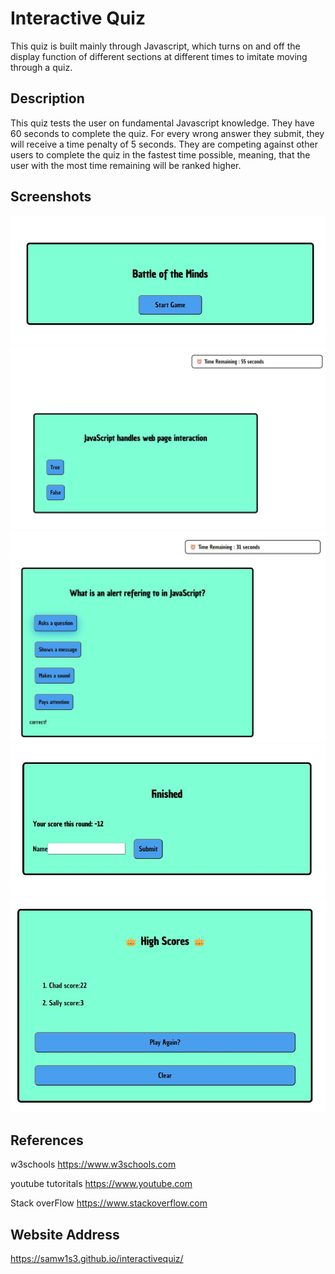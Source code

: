 # Interactive Quiz
This quiz is built mainly through Javascript, which turns on and off the display function of different sections at different times to imitate moving through a quiz. 

##  Description
This quiz tests the user on fundamental Javascript knowledge. They have 60 seconds to complete the quiz. For every wrong answer they submit, they will receive a time penalty of 5 seconds. They are competing against other users to complete the quiz in the fastest time possible, meaning, that the user with the most time remaining will be ranked higher. 

## Screenshots
<img src="assets\Screenshot1.jpg" >
<img src="assets\Screenshot2.jpg">
<img src="assets\Screenshot3.jpg">
<img src="assets\Screenshot4.jpg">
<img src="assets\Screenshot5.jpg">

## References
w3schools https://www.w3schools.com

youtube tutoritals https://www.youtube.com

Stack overFlow https://www.stackoverflow.com 

## Website Address
https://samw1s3.github.io/interactivequiz/